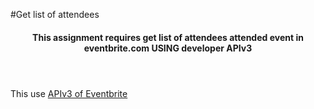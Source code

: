 #Get list of attendees
<html>

 <header>
  
  <h4>This assignment requires get list of attendees attended event in eventbrite.com USING developer APIv3</h4> 
 </header> 
  
  
 <body>
  <p>
   This use <a href="http://developer.eventbrite.com">APIv3 of Eventbrite</a>
  </p>
 </body>

</html>
